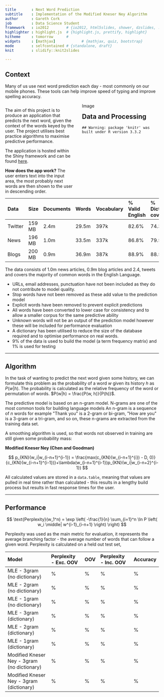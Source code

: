 ```yaml
---
title       : Next Word Prediction
subtitle    : Implementation of the Modified Kneser Ney Algorithm
author      : Gareth Cork
job         : Data Science Student
framework   : io2012        # {io2012, html5slides, shower, dzslides, ...}
highlighter : highlight.js  # {highlight.js, prettify, highlight}
hitheme     : tomorrow      # 
widgets     : [mathjax]            # {mathjax, quiz, bootstrap}
mode        : selfcontained # {standalone, draft}
knit        : slidify::knit2slides

---
```




## Context


Many of us use next word prediction each day - most commonly on our mobile phones. These tools can help improve speed of typing and improve spelling accuracy. 



<div style="width: 45%; float: left; padding-right:5%">

<p>The aim of this project is to produce an application that predicts the next word, given the context of the words keyed by the user. The project utilises best practice algorithms to maximise predictive performance.</p>

<p>The application is hosted within the Shiny framework and can be found <a href="http://www.google.com">here</a>.</p>

<p><strong>How does the app work?</strong> The user enters text into the input area, the most probably next words are then shown to the user in descending order.</p>

</div>

<div style="width: 45%; float: left; padding-right:5%">
Image
</div>

---

## Data and Processing


```
## Warning: package 'knitr' was built under R version 3.3.2
```



|Data    |Size   |Documents |Words |Vocabulary |% Valid English |% Dictionary coverage |
|:-------|:------|:---------|:-----|:----------|:---------------|:---------------------|
|Twitter |159 MB |2.4m      |29.5m |397k       |82.6%           |74.3%                 |
|News    |196 MB |1.0m      |33.5m |337k       |86.8%           |79.5%                 |
|Blogs   |200 MB |0.9m      |36.9m |387k       |88.9%           |88.5%                 |



The data consists of 1.0m news articles, 0.9m blog articles and 2.4, tweets and covers the majority of common words in the English Language.

- URLs, email addresses, punctuation have not been included as they do not contribute to model quality.
- Stop words have not been removed as these add value to the prediction model
- Explicit words have been removed to prevent explicit predictions
- All words have been converted to lower case for consistency and to allow a smaller corpus for the same predictive ability
- Unknown words will not be an output of the prediction model however these will be included for performance evaluation
- A dictionary has been utilised to reduce the size of the database required and to optimise performance on real words.
- 9% of the data is used to build the model (a term frequency matrix) and 1% is used for testing

---

## Algorithm


In the task of wanting to predict the next word given some history, we can formulate this problem as the probability of a word $w$ given its history $h$ as $P(w|h)$. The probability is calculated as the relative frequency of the word or permutation of words. $P(w|h) = \frac{P(w, h)}{P(h)}$.

The predictive model is based on an n-gram model. N-grams are one of the most common tools for building language models An n-gram is a sequence of $n$ words for example "Thank you" is a 2-gram or bi-gram, "How are you" is a 3-gram or a tri-gram, and so on, these n-grams are extracted from the training data set.

A smoothing algorithm  is used, so that words not observed in training are still given some probability mass:

<strong>Modified Kneser Ney (Chen and Goodman)</strong>


$$
p_{KN}(w_i|w_{i-n+1}^{i-1}) = \frac{max(c_{KN}(w_{i-n+1}^{i}) - D, 0)}{c_{KN}(w_{i-n+1}^{i-1})}+\lambda(w_{i-n+1}^{i-1})p_{KN}(w_i|w_{i-n+2}^{i-1})
$$

All calculated values are stored in a `data.table`, meaning that values are pulled in real time rather than calculated - this results in a lengthy build process but results in fast response times for the user.

---

## Performance

$$
\text{Perplexity}(w_1^n) = \exp \left( -\frac{1}{n} \sum_{i=1}^n \ln  P \left( w_i \middle| w^{i-1}_{i-n+1} \right) \right)
$$

Perplexity was used as the main metric for evaluation, it represents the average branching factor - the average number of words that can follow a given word. Perplexity is calculated on a held out test set,


|Model                                       |Perplexity - Exc. OOV |OOV |Perplexity - Inc. OOV |Accuracy |
|:-------------------------------------------|:---------------------|:---|:---------------------|:--------|
|MLE - 3gram (no dictionary)                 |%                     |%   |%                     |%        |
|MLE - 2gram (no dictionary)                 |%                     |%   |%                     |%        |
|MLE - 1gram (no dictionary)                 |%                     |%   |%                     |%        |
|MLE - 3gram (dictionary)                    |%                     |%   |%                     |%        |
|MLE - 2gram (dictionary)                    |%                     |%   |%                     |%        |
|MLE - 1gram (dictionary)                    |%                     |%   |%                     |%        |
|Modified Kneser Ney - 3gram (no dictionary) |%                     |%   |%                     |%        |
|Modified Kneser Ney - 3gram (dictionary)    |%                     |%   |%                     |%        |


